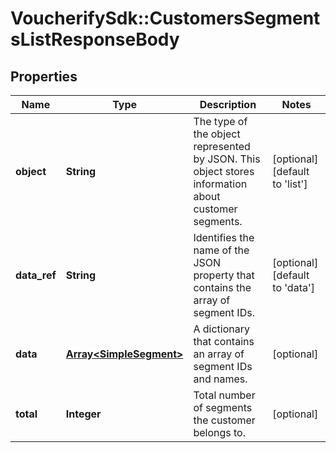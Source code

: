 # VoucherifySdk::CustomersSegmentsListResponseBody

## Properties

| Name | Type | Description | Notes |
| ---- | ---- | ----------- | ----- |
| **object** | **String** | The type of the object represented by JSON. This object stores information about customer segments. | [optional][default to &#39;list&#39;] |
| **data_ref** | **String** | Identifies the name of the JSON property that contains the array of segment IDs. | [optional][default to &#39;data&#39;] |
| **data** | [**Array&lt;SimpleSegment&gt;**](SimpleSegment.md) | A dictionary that contains an array of segment IDs and names. | [optional] |
| **total** | **Integer** | Total number of segments the customer belongs to. | [optional] |

